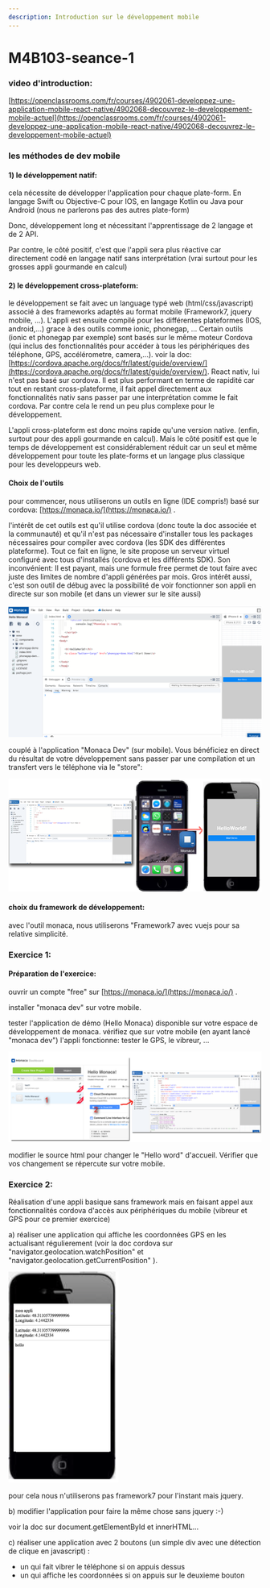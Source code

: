 ```yaml
---
description: Introduction sur le développement mobile
---
```


# M4B103-seance-1

### video d'introduction:

 [https://openclassrooms.com/fr/courses/4902061-developpez-une-application-mobile-react-native/4902068-decouvrez-le-developpement-mobile-actuel](https://openclassrooms.com/fr/courses/4902061-developpez-une-application-mobile-react-native/4902068-decouvrez-le-developpement-mobile-actuel)

### les méthodes de dev mobile

#### 1\) le développement natif: 

cela nécessite de développer l'application pour chaque plate-form. En langage Swift ou Objective-C pour IOS, en langage Kotlin ou Java pour Android \(nous ne parlerons pas des autres plate-form\)

Donc, développement long et nécessitant l'apprentissage de 2 langage et de 2 API.

Par contre, le côté positif, c'est que l'appli sera plus réactive car directement codé en langage natif sans interprétation \(vrai surtout pour les grosses appli gourmande en calcul\)

#### 2\) le développement cross-plateform:

le développement se fait avec un language typé web \(html/css/javascript\) associé à des frameworks adaptés au format mobile \(Framework7, jquery mobile, ...\). L'appli est ensuite compilé pour les différentes plateformes \(IOS, android,...\) grace à des outils comme ionic, phonegap, ... Certain outils \(ionic et phonegap par exemple\) sont basés sur le même moteur Cordova \(qui inclus des fonctionnalités  pour accéder à tous les périphériques des téléphone, GPS, accélérometre, camera,...\). voir la doc: [https://cordova.apache.org/docs/fr/latest/guide/overview/](https://cordova.apache.org/docs/fr/latest/guide/overview/). React nativ, lui n'est pas basé sur cordova. Il est plus performant en terme de rapidité car tout en restant cross-plateforme, il fait appel directement aux fonctionnalités nativ sans passer par une interprétation comme le fait cordova. Par contre cela le rend un peu plus complexe pour le développement. 

L'appli cross-plateform est donc moins rapide qu'une version native. \(enfin, surtout pour des appli gourmande en calcul\). Mais le côté positif est que le temps de développement est considérablement réduit car un seul et même développement pour toute les plate-forms et un langage plus classique pour les developpeurs web.

#### Choix de l'outils

pour commencer, nous utiliserons un outils en ligne \(IDE compris!\) basé sur cordova: [https://monaca.io/](https://monaca.io/) .

l'intérêt de cet outils est qu'il utilise cordova \(donc toute la doc associée et la communauté\) et qu'il n'est pas nécessaire d'installer tous les packages nécessaires pour compiler avec cordova \(les SDK des différentes plateforme\). Tout ce fait en ligne, le site propose un serveur virtuel configuré avec tous d'installés \(cordova et les différents SDK\). Son inconvénient: Il est payant, mais une formule free permet de tout faire avec juste des limites de nombre d'appli générées par mois. Gros intérêt aussi, c'est son outil de débug avec la possibilité de voir fonctionner son appli en directe sur son mobile \(et dans un viewer sur le site aussi\)

![](.gitbook/assets/capture-de-cran-2020-02-06-a-19.02.18.png)

couplé à l'application "Monaca Dev" \(sur mobile\). Vous bénéficiez en direct du résultat de votre développement sans passer par une compilation et un transfert vers le téléphone via le "store":

![](.gitbook/assets/capture-de-cran-2020-02-06-a-20.19.47.png)

#### choix du framework de développement: 

avec l'outil monaca, nous utiliserons "Framework7 avec vuejs pour sa relative simplicité. 

### Exercice 1:

#### Préparation de l'exercice:

ouvrir un compte "free" sur  [https://monaca.io/](https://monaca.io/) .

installer "monaca dev" sur votre mobile.

tester l'application de démo \(Hello Monaca\) disponible sur votre espace de développement de monaca. vérifiez que sur votre mobile \(en ayant lancé "monaca dev"\) l'appli fonctionne: tester le GPS, le vibreur, ...

![](.gitbook/assets/photo03.png)

modifier le source html pour changer le "Hello word" d'accueil. Vérifier que vos changement se répercute sur votre mobile.

### Exercice 2: 

Réalisation d'une appli basique sans framework mais en faisant appel aux fonctionnalités cordova d'accès aux périphériques du mobile \(vibreur et GPS pour ce premier exercice\)

a\) réaliser une application qui affiche les coordonnées GPS en les actualisant régulierement \(voir la doc cordova sur "navigator.geolocation.watchPosition" et "navigator.geolocation.getCurrentPosition" \). 

![](.gitbook/assets/capture-de-cran-2020-02-06-a-21.03.14.png)

pour cela nous n'utiliserons pas framework7 pour l'instant mais jquery.

b\) modifier l'application pour faire la même chose sans jquery :-\) 

voir la doc sur document.getElementById et innerHTML...

c\) réaliser une application avec 2 boutons \(un simple div avec une détection de clique en javascript\) :

* un qui fait vibrer le téléphone si on appuis dessus
* un qui affiche les coordonnées si on appuis sur le deuxieme bouton

